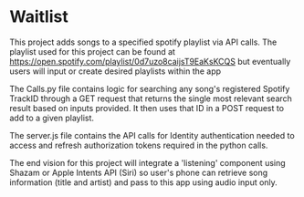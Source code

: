 # Waitlist

This project adds songs to a specified spotify playlist via API calls. The playlist used for this project can be found at https://open.spotify.com/playlist/0d7uzo8caijsT9EaKsKCQS but eventually users will input or create desired playlists within the app

The Calls.py file contains logic for searching any song's registered Spotify TrackID through a GET request that returns the single most relevant search result based on inputs provided. It then uses that ID in a POST request to add to a given playlist.

The server.js file contains the API calls for Identity authentication needed to access and refresh authorization tokens required in the python calls.

The end vision for this project will integrate a 'listening' component using Shazam or Apple Intents API (Siri) so user's phone can retrieve song information (title and artist) and pass to this app using audio input only.
